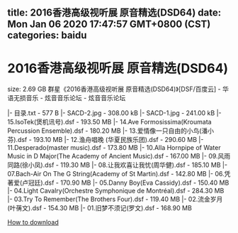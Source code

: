 
title: 2016香港高级视听展 原音精选(DSD64)
date: Mon Jan 06 2020 17:47:57 GMT+0800 (CST)    
categories: baidu
---

# 2016香港高级视听展 原音精选(DSD64)
size: 2.69 GB
 群星《2016香港高级视听展 原音精选(DSD64)》[DSF/百度云] - 华语无损音乐 - 炫音音乐论坛 - 炫音音乐论坛
 
|- 目录.txt - 577 B
|- SACD-2.jpg - 308.00 kB
|- SACD-1.jpg - 241.00 kB
|- 15.IsoTek(煲机讯号).dsf - 193.50 MB
|- 14.Ave Formosissima(Kroumata Percussion Ensemble).dsf - 180.20 MB
|- 13.爱情像一只自由的小鸟(潘小芬).dsf - 193.10 MB
|- 12.渔舟唱晚 (华夏民族乐团).dsf - 290.60 MB
|- 11.Desperado(master music).dsf - 173.80 MB
|- 10.Alla Hornpipe of Water Music in D Major(The Academy of Ancient Music).dsf - 167.00 MB
|- 09.风雨同路(徐小凤).dsf - 119.30 MB
|- 08.让我欢喜让我忧(周华健).dsf - 185.10 MB
|- 07.Bach-Air On The G String(Academy of St Martin).dsf - 142.80 MB
|- 06.凭著爱(卢冠廷).dsf - 170.90 MB
|- 05.Danny Boy(Eva Cassidy).dsf - 150.40 MB
|- 04.Light Cavalry(Orchestre Symphonique de Montréal).dsf - 284.30 MB
|- 03.Try To Remember(The Brothers Four).dsf - 119.40 MB
|- 02.流金岁月(叶蒨文).dsf - 154.30 MB
|- 01.旧梦不须记(罗文).dsf - 168.90 MB

[How to download](https://bpcam.bemobtrk.com/go/2ceec3aa-1ca2-46d6-b9ff-aaa5c184517c?jno=5380)